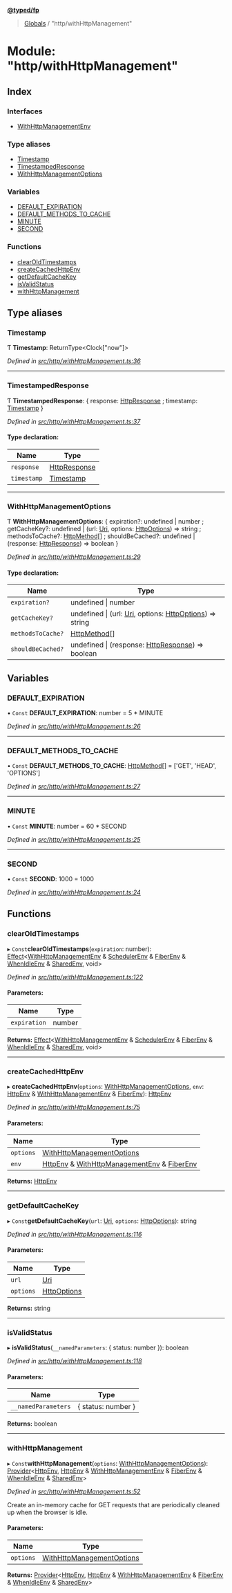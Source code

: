 **[@typed/fp](../README.md)**

> [Globals](../globals.md) / "http/withHttpManagement"

# Module: "http/withHttpManagement"

## Index

### Interfaces

* [WithHttpManagementEnv](../interfaces/_http_withhttpmanagement_.withhttpmanagementenv.md)

### Type aliases

* [Timestamp](_http_withhttpmanagement_.md#timestamp)
* [TimestampedResponse](_http_withhttpmanagement_.md#timestampedresponse)
* [WithHttpManagementOptions](_http_withhttpmanagement_.md#withhttpmanagementoptions)

### Variables

* [DEFAULT\_EXPIRATION](_http_withhttpmanagement_.md#default_expiration)
* [DEFAULT\_METHODS\_TO\_CACHE](_http_withhttpmanagement_.md#default_methods_to_cache)
* [MINUTE](_http_withhttpmanagement_.md#minute)
* [SECOND](_http_withhttpmanagement_.md#second)

### Functions

* [clearOldTimestamps](_http_withhttpmanagement_.md#clearoldtimestamps)
* [createCachedHttpEnv](_http_withhttpmanagement_.md#createcachedhttpenv)
* [getDefaultCacheKey](_http_withhttpmanagement_.md#getdefaultcachekey)
* [isValidStatus](_http_withhttpmanagement_.md#isvalidstatus)
* [withHttpManagement](_http_withhttpmanagement_.md#withhttpmanagement)

## Type aliases

### Timestamp

Ƭ  **Timestamp**: ReturnType\<Clock[\"now\"]>

*Defined in [src/http/withHttpManagement.ts:36](https://github.com/TylorS/typed-fp/blob/f129829/src/http/withHttpManagement.ts#L36)*

___

### TimestampedResponse

Ƭ  **TimestampedResponse**: { response: [HttpResponse](../interfaces/_http_httpresponse_.httpresponse.md) ; timestamp: [Timestamp](_http_withhttpmanagement_.md#timestamp)  }

*Defined in [src/http/withHttpManagement.ts:37](https://github.com/TylorS/typed-fp/blob/f129829/src/http/withHttpManagement.ts#L37)*

#### Type declaration:

Name | Type |
------ | ------ |
`response` | [HttpResponse](../interfaces/_http_httpresponse_.httpresponse.md) |
`timestamp` | [Timestamp](_http_withhttpmanagement_.md#timestamp) |

___

### WithHttpManagementOptions

Ƭ  **WithHttpManagementOptions**: { expiration?: undefined \| number ; getCacheKey?: undefined \| (url: [Uri](_uri_exports_.uri.md), options: [HttpOptions](_http_httpenv_.md#httpoptions)) => string ; methodsToCache?: [HttpMethod](_http_httpmethod_.md#httpmethod)[] ; shouldBeCached?: undefined \| (response: [HttpResponse](../interfaces/_http_httpresponse_.httpresponse.md)) => boolean  }

*Defined in [src/http/withHttpManagement.ts:29](https://github.com/TylorS/typed-fp/blob/f129829/src/http/withHttpManagement.ts#L29)*

#### Type declaration:

Name | Type |
------ | ------ |
`expiration?` | undefined \| number |
`getCacheKey?` | undefined \| (url: [Uri](_uri_exports_.uri.md), options: [HttpOptions](_http_httpenv_.md#httpoptions)) => string |
`methodsToCache?` | [HttpMethod](_http_httpmethod_.md#httpmethod)[] |
`shouldBeCached?` | undefined \| (response: [HttpResponse](../interfaces/_http_httpresponse_.httpresponse.md)) => boolean |

## Variables

### DEFAULT\_EXPIRATION

• `Const` **DEFAULT\_EXPIRATION**: number = 5 * MINUTE

*Defined in [src/http/withHttpManagement.ts:26](https://github.com/TylorS/typed-fp/blob/f129829/src/http/withHttpManagement.ts#L26)*

___

### DEFAULT\_METHODS\_TO\_CACHE

• `Const` **DEFAULT\_METHODS\_TO\_CACHE**: [HttpMethod](_http_httpmethod_.md#httpmethod)[] = ['GET', 'HEAD', 'OPTIONS']

*Defined in [src/http/withHttpManagement.ts:27](https://github.com/TylorS/typed-fp/blob/f129829/src/http/withHttpManagement.ts#L27)*

___

### MINUTE

• `Const` **MINUTE**: number = 60 * SECOND

*Defined in [src/http/withHttpManagement.ts:25](https://github.com/TylorS/typed-fp/blob/f129829/src/http/withHttpManagement.ts#L25)*

___

### SECOND

• `Const` **SECOND**: 1000 = 1000

*Defined in [src/http/withHttpManagement.ts:24](https://github.com/TylorS/typed-fp/blob/f129829/src/http/withHttpManagement.ts#L24)*

## Functions

### clearOldTimestamps

▸ `Const`**clearOldTimestamps**(`expiration`: number): [Effect](_effect_effect_.effect.md)\<[WithHttpManagementEnv](../interfaces/_http_withhttpmanagement_.withhttpmanagementenv.md) & [SchedulerEnv](../interfaces/_scheduler_schedulerenv_.schedulerenv.md) & [FiberEnv](../interfaces/_fiber_fiberenv_.fiberenv.md) & [WhenIdleEnv](../interfaces/_dom_whenidle_.whenidleenv.md) & [SharedEnv](../interfaces/_shared_core_services_sharedenv_.sharedenv.md), void>

*Defined in [src/http/withHttpManagement.ts:122](https://github.com/TylorS/typed-fp/blob/f129829/src/http/withHttpManagement.ts#L122)*

#### Parameters:

Name | Type |
------ | ------ |
`expiration` | number |

**Returns:** [Effect](_effect_effect_.effect.md)\<[WithHttpManagementEnv](../interfaces/_http_withhttpmanagement_.withhttpmanagementenv.md) & [SchedulerEnv](../interfaces/_scheduler_schedulerenv_.schedulerenv.md) & [FiberEnv](../interfaces/_fiber_fiberenv_.fiberenv.md) & [WhenIdleEnv](../interfaces/_dom_whenidle_.whenidleenv.md) & [SharedEnv](../interfaces/_shared_core_services_sharedenv_.sharedenv.md), void>

___

### createCachedHttpEnv

▸ **createCachedHttpEnv**(`options`: [WithHttpManagementOptions](_http_withhttpmanagement_.md#withhttpmanagementoptions), `env`: [HttpEnv](../interfaces/_http_httpenv_.httpenv.md) & [WithHttpManagementEnv](../interfaces/_http_withhttpmanagement_.withhttpmanagementenv.md) & [FiberEnv](../interfaces/_fiber_fiberenv_.fiberenv.md)): [HttpEnv](../interfaces/_http_httpenv_.httpenv.md)

*Defined in [src/http/withHttpManagement.ts:75](https://github.com/TylorS/typed-fp/blob/f129829/src/http/withHttpManagement.ts#L75)*

#### Parameters:

Name | Type |
------ | ------ |
`options` | [WithHttpManagementOptions](_http_withhttpmanagement_.md#withhttpmanagementoptions) |
`env` | [HttpEnv](../interfaces/_http_httpenv_.httpenv.md) & [WithHttpManagementEnv](../interfaces/_http_withhttpmanagement_.withhttpmanagementenv.md) & [FiberEnv](../interfaces/_fiber_fiberenv_.fiberenv.md) |

**Returns:** [HttpEnv](../interfaces/_http_httpenv_.httpenv.md)

___

### getDefaultCacheKey

▸ `Const`**getDefaultCacheKey**(`url`: [Uri](_uri_exports_.uri.md), `options`: [HttpOptions](_http_httpenv_.md#httpoptions)): string

*Defined in [src/http/withHttpManagement.ts:116](https://github.com/TylorS/typed-fp/blob/f129829/src/http/withHttpManagement.ts#L116)*

#### Parameters:

Name | Type |
------ | ------ |
`url` | [Uri](_uri_exports_.uri.md) |
`options` | [HttpOptions](_http_httpenv_.md#httpoptions) |

**Returns:** string

___

### isValidStatus

▸ **isValidStatus**(`__namedParameters`: { status: number  }): boolean

*Defined in [src/http/withHttpManagement.ts:118](https://github.com/TylorS/typed-fp/blob/f129829/src/http/withHttpManagement.ts#L118)*

#### Parameters:

Name | Type |
------ | ------ |
`__namedParameters` | { status: number  } |

**Returns:** boolean

___

### withHttpManagement

▸ `Const`**withHttpManagement**(`options`: [WithHttpManagementOptions](_http_withhttpmanagement_.md#withhttpmanagementoptions)): [Provider](_effect_provide_.md#provider)\<[HttpEnv](../interfaces/_http_httpenv_.httpenv.md), [HttpEnv](../interfaces/_http_httpenv_.httpenv.md) & [WithHttpManagementEnv](../interfaces/_http_withhttpmanagement_.withhttpmanagementenv.md) & [FiberEnv](../interfaces/_fiber_fiberenv_.fiberenv.md) & [WhenIdleEnv](../interfaces/_dom_whenidle_.whenidleenv.md) & [SharedEnv](../interfaces/_shared_core_services_sharedenv_.sharedenv.md)>

*Defined in [src/http/withHttpManagement.ts:52](https://github.com/TylorS/typed-fp/blob/f129829/src/http/withHttpManagement.ts#L52)*

Create an in-memory cache for GET requests that are periodically cleaned up when the browser
is idle.

#### Parameters:

Name | Type |
------ | ------ |
`options` | [WithHttpManagementOptions](_http_withhttpmanagement_.md#withhttpmanagementoptions) |

**Returns:** [Provider](_effect_provide_.md#provider)\<[HttpEnv](../interfaces/_http_httpenv_.httpenv.md), [HttpEnv](../interfaces/_http_httpenv_.httpenv.md) & [WithHttpManagementEnv](../interfaces/_http_withhttpmanagement_.withhttpmanagementenv.md) & [FiberEnv](../interfaces/_fiber_fiberenv_.fiberenv.md) & [WhenIdleEnv](../interfaces/_dom_whenidle_.whenidleenv.md) & [SharedEnv](../interfaces/_shared_core_services_sharedenv_.sharedenv.md)>
